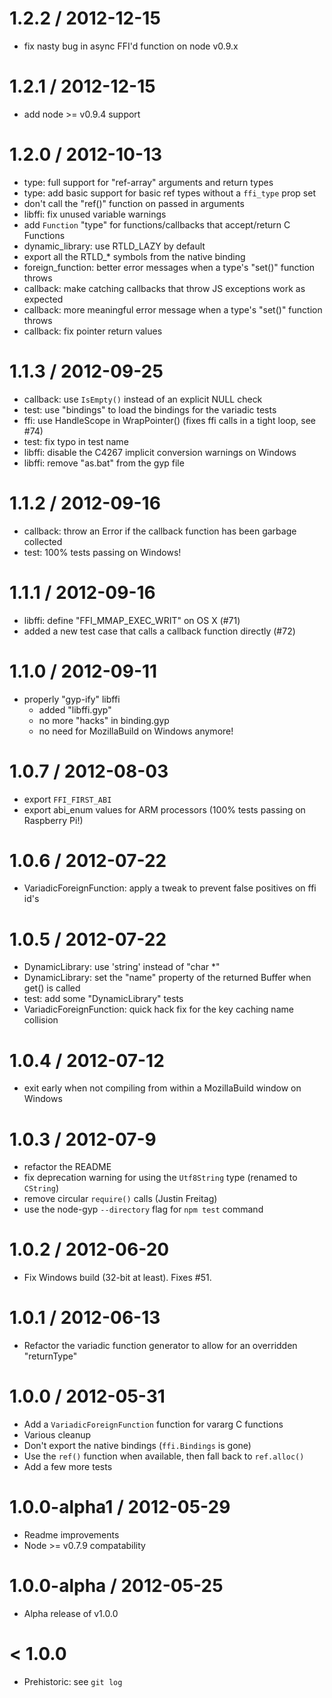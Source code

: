 
1.2.2 / 2012-12-15
==================

 - fix nasty bug in async FFI'd function on node v0.9.x

1.2.1 / 2012-12-15
==================

 - add node >= v0.9.4 support

1.2.0 / 2012-10-13
==================

 - type: full support for "ref-array" arguments and return types
 - type: add basic support for basic ref types without a `ffi_type` prop set
 - don't call the "ref()" function on passed in arguments
 - libffi: fix unused variable warnings
 - add `Function` "type" for functions/callbacks that accept/return C Functions
 - dynamic_library: use RTLD_LAZY by default
 - export all the RTLD_* symbols from the native binding
 - foreign_function: better error messages when a type's "set()" function throws
 - callback: make catching callbacks that throw JS exceptions work as expected
 - callback: more meaningful error message when a type's "set()" function throws
 - callback: fix pointer return values

1.1.3 / 2012-09-25
==================

 - callback: use `IsEmpty()` instead of an explicit NULL check
 - test: use "bindings" to load the bindings for the variadic tests
 - ffi: use HandleScope in WrapPointer() (fixes ffi calls in a tight loop, see #74)
 - test: fix typo in test name
 - libffi: disable the C4267 implicit conversion warnings on Windows
 - libffi: remove "as.bat" from the gyp file

1.1.2 / 2012-09-16
==================

 - callback: throw an Error if the callback function has been garbage collected
 - test: 100% tests passing on Windows!

1.1.1 / 2012-09-16
==================

 - libffi: define "FFI_MMAP_EXEC_WRIT" on OS X (#71)
 - added a new test case that calls a callback function directly (#72)

1.1.0 / 2012-09-11
==================

 - properly "gyp-ify" libffi
   - added "libffi.gyp"
   - no more "hacks" in binding.gyp
   - no need for MozillaBuild on Windows anymore!

1.0.7 / 2012-08-03
==================

 - export `FFI_FIRST_ABI`
 - export abi_enum values for ARM processors (100% tests passing on Raspberry Pi!)

1.0.6 / 2012-07-22
==================

 - VariadicForeignFunction: apply a tweak to prevent false positives on ffi id's

1.0.5 / 2012-07-22
==================

 - DynamicLibrary: use 'string' instead of "char *"
 - DynamicLibrary: set the "name" property of the returned Buffer when get() is called
 - test: add some "DynamicLibrary" tests
 - VariadicForeignFunction: quick hack fix for the key caching name collision

1.0.4 / 2012-07-12
==================

 - exit early when not compiling from within a MozillaBuild window on Windows

1.0.3 / 2012-07-9
=================

 - refactor the README
 - fix deprecation warning for using the `Utf8String` type (renamed to `CString`)
 - remove circular `require()` calls (Justin Freitag)
 - use the node-gyp `--directory` flag for `npm test` command

1.0.2 / 2012-06-20
==================

 - Fix Windows build (32-bit at least). Fixes #51.

1.0.1 / 2012-06-13
==================

 - Refactor the variadic function generator to allow for an overridden "returnType"

1.0.0 / 2012-05-31
==================

  - Add a `VariadicForeignFunction` function for vararg C functions
  - Various cleanup
  - Don't export the native bindings (`ffi.Bindings` is gone)
  - Use the `ref()` function when available, then fall back to `ref.alloc()`
  - Add a few more tests

1.0.0-alpha1 / 2012-05-29
=========================

 - Readme improvements
 - Node >= v0.7.9 compatability

1.0.0-alpha / 2012-05-25
========================

 - Alpha release of v1.0.0

< 1.0.0
=======

 - Prehistoric: see `git log`
